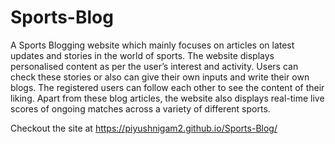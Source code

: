# Sports-Blog

A Sports Blogging website which mainly focuses on articles on latest updates and stories in the world of sports. The website displays personalised content as per the user’s interest and activity. Users can check these stories or also can give their own inputs and write their own blogs. The registered users can follow each other to see the content of their liking. Apart from these blog articles, the website also displays real-time live scores of ongoing matches across a variety of different sports.

Checkout the site at https://piyushnigam2.github.io/Sports-Blog/
